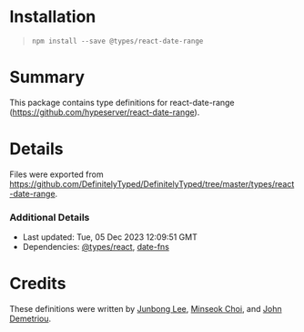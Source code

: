 # Installation
> `npm install --save @types/react-date-range`

# Summary
This package contains type definitions for react-date-range (https://github.com/hypeserver/react-date-range).

# Details
Files were exported from https://github.com/DefinitelyTyped/DefinitelyTyped/tree/master/types/react-date-range.

### Additional Details
 * Last updated: Tue, 05 Dec 2023 12:09:51 GMT
 * Dependencies: [@types/react](https://npmjs.com/package/@types/react), [date-fns](https://npmjs.com/package/date-fns)

# Credits
These definitions were written by [Junbong Lee](https://github.com/Junbong), [Minseok Choi](https://github.com/Curzy), and [John Demetriou](https://github.com/DemetriouJohn).
